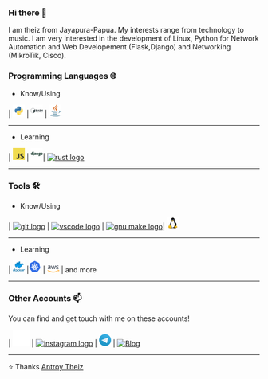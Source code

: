 ### Hi there 👋

I am theiz from Jayapura-Papua. My interests range from technology to music. I am very interested in the development of Linux, Python for Network Automation and Web Developement (Flask,Django) and Networking (MikroTik, Cisco).


### Programming Languages 🌐

- Know/Using

|  [<img src="https://raw.githubusercontent.com/github/explore/80688e429a7d4ef2fca1e82350fe8e3517d3494d/topics/python/python.png" alt="python logo" width="24">](https://www.python.org/) | [<img src="https://raw.githubusercontent.com/github/explore/80688e429a7d4ef2fca1e82350fe8e3517d3494d/topics/bash/bash.png" alt="bash logo" width="24">](https://www.gnu.org/software/bash/)  | [<img src="https://raw.githubusercontent.com/github/explore/80688e429a7d4ef2fca1e82350fe8e3517d3494d/topics/java/java.png" alt="bash logo" width="24">](https://www.java.com/en/) 

----------------------------------------------------------------------------------------------------------

- Learning

| [<img src="https://raw.githubusercontent.com/github/explore/80688e429a7d4ef2fca1e82350fe8e3517d3494d/topics/javascript/javascript.png" alt="js logo" width="24">](https://developer.mozilla.org/en-US/docs/Web/JavaScript) | [<img src="https://raw.githubusercontent.com/github/explore/80688e429a7d4ef2fca1e82350fe8e3517d3494d/topics/django/django.png" alt="rust logo" width="24">](https://www.djangoproject.com/)| [<img src="https://www.pngkey.com/png/detail/98-985032_flask-logo-flask-python-icon.png" alt="rust logo" width="24" height='23'>](https://flask.palletsprojects.com/)

----------------------------------------------------------------------------------------------------------

### Tools 🛠️

- Know/Using

| [<img src="https://raw.githubusercontent.com/Delta456/Delta456/master/img/git.png" alt="git logo" width="24">](https://git-scm.com/) | [<img src="https://raw.githubusercontent.com/Delta456/Delta456/master/img/vscode.png" alt="vscode logo" width="24">](https://code.visualstudio.com/) | [<img src="https://raw.githubusercontent.com/Delta456/Delta456/master/img/gnu_make.png" alt="gnu make logo" width="24">](https://www.linux.org/)| [<img src="https://raw.githubusercontent.com/github/explore/80688e429a7d4ef2fca1e82350fe8e3517d3494d/topics/linux/linux.png" alt="gnu make logo" width="24">](https://www.gnu.org/software/make/manual/make.html)

----------------------------------------------------------------------------------------------------------

- Learning

| [<img src="https://raw.githubusercontent.com/github/explore/80688e429a7d4ef2fca1e82350fe8e3517d3494d/topics/docker/docker.png" alt="docker logo" width="24">](https://www.docker.com/) |[<img src="https://raw.githubusercontent.com/github/explore/80688e429a7d4ef2fca1e82350fe8e3517d3494d/topics/kubernetes/kubernetes.png" alt="kubernetes logo" width="24">](https://kubernetes.io/) | [<img src="https://raw.githubusercontent.com/Delta456/Delta456/master/img/aws.png" alt="aws logo" width="24">](https://aws.amazon.com/) | and more 

----------------------------------------------------------------------------------------------------------

### Other Accounts 📫

You can find and get touch with me on these accounts!

| [<img src="https://raw.githubusercontent.com/Delta456/Delta456/master/img/github.png" alt="github logo" width="34">](https://github.com/antroytheiz) | [<img src="https://raw.githubusercontent.com/Delta456/Delta456/master/img/instagram.jpg" alt="instagram logo" width="24">](https://www.instagram.com/theiz.andatu/) | [<img src="https://raw.githubusercontent.com/github/explore/80688e429a7d4ef2fca1e82350fe8e3517d3494d/topics/telegram/telegram.png" alt="telegram" width="24">](https://t.me/antroytheiz) | [<img src="https://cdn.iconscout.com/icon/free/png-256/blogger-159-721994.png" alt="Blog" width="24">](https://blog.antroytech.my.id)

----------------------------------------------------------------------------------------------------------
⭐️ Thanks [Antroy Theiz](https://github.com/antroytheiz)
